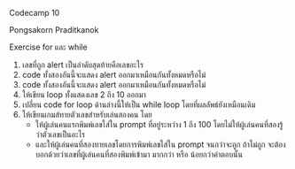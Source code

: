 Codecamp 10

Pongsakorn Praditkanok

Exercise for และ while

1. เลขที่ถูก alert เป็นลำดับสุดท้ายคือเลขอะไร
2.  code ทั้งสองอันนี้จะแสดง alert ออกมาเหมือนกันทั้งหมดหรือไม่
3.  code ทั้งสองอันนี้จะแสดง alert ออกมาเหมือนกันทั้งหมดหรือไม่
4.  ให้เขียน loop ทั้งแสดงเลข 2 ถึง 10 ออกมา
5.  เปลี่ยน code for loop ด้านล่างนี้ให้เป็น while loop โดยที่ผลลัพธ์ยังเหมือนเดิม
6.  ให้เขียนเกมส์ทายตัวเลขสำหรับเล่นสองคน โดย
    - ให้ผู้เล่นคนแรกพิมพ์เลขใส่ใน prompt ที่อยู่ระหว่าง 1 ถึง 100 โดยไม่ให้ผู้เล่นคนที่สองรู้ว่าตัวเลขเป็นอะไร
    - และให้ผู้เล่นคนที่สองทายเลขโดยการพิมพ์เลขใส่ใน prompt จนกว่าจะถูก ถ้าไม่ถูก จะต้องบอกด้วยว่าเลขที่ผู้เล่นคนที่สองพิมพ์เข้ามา มากกว่า หรือ น้อยกว่าคำตอบนั้น